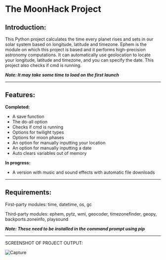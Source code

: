 # The MoonHack Project

## **Introduction:**

This Python project calculates the time every planet rises and sets in our solar system based on longitude, latitude and timezone.
Ephem is the module on which this project is based and it performs high-precision astronomy computations.
It can automatically use geolocation to locate your longitude, latitude and timezone, and you can specify the date. This project also checks if cmd is running.

***Note: It may take some time to load on the first launch***
*** ***
## **Features:**
**Completed:**
- A save function
- The do-all option
- Checks if cmd is running
- Options for twilight types
- Options for moon phases
- An option for manually inputting your location
- An option for manually inputting a date
- Auto clears variables out of memory

**In progress:**
- A version with music and sound effects with automatic file downloads

*** ***
## **Requirements:**
First-party modules: time, datetime, os, gc

Third-party modules: ephem, pytz, wmi, geocoder, timezonefinder, geopy, backports.zoneinfo, playsound

***Note: These need to be installed in the command prompt using pip***
*** ***
SCREENSHOT OF PROJECT OUTPUT:

![Capture](https://github.com/slyfalco/The-MoonHack-Project/assets/43293494/c333882e-ff8c-422b-b450-680c24cf1e22)
